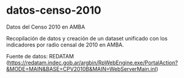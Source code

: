 # datos-censo-2010
Datos del Censo 2010 en AMBA

Recopilación de datos y creación de un dataset unificado con los indicadores por radio censal de 2010 en AMBA.

Fuente de datos: REDATAM (https://redatam.indec.gob.ar/argbin/RpWebEngine.exe/PortalAction?&MODE=MAIN&BASE=CPV2010B&MAIN=WebServerMain.inl)
